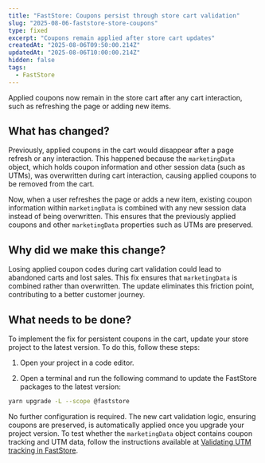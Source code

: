 ```yaml
---
title: "FastStore: Coupons persist through store cart validation"
slug: "2025-08-06-faststore-store-coupons"
type: fixed
excerpt: "Coupons remain applied after store cart updates"
createdAt: "2025-08-06T09:50:00.214Z"
updatedAt: "2025-08-06T10:00:00.214Z"
hidden: false
tags:
  - FastStore
---
```


Applied coupons now remain in the store cart after any cart interaction, such as refreshing the page or adding new items.

## What has changed?

Previously, applied coupons in the cart would disappear after a page refresh or any interaction.
This happened because the `marketingData` object, which holds coupon information and other session data (such as UTMs), was overwritten during cart interaction, causing applied coupons to be removed from the cart.

Now, when a user refreshes the page or adds a new item, existing coupon information within `marketingData` is combined with any new session data instead of being overwritten. This ensures that the previously applied coupons and other `marketingData` properties such as UTMs are preserved.

## Why did we make this change?

Losing applied coupon codes during cart validation could lead to abandoned carts and lost sales. This fix ensures that `marketingData` is combined rather than overwritten. The update eliminates this friction point, contributing to a better customer journey.

## What needs to be done?

To implement the fix for persistent coupons in the cart, update your store project to the latest version. To do this, follow these steps:

1. Open your project in a code editor.

2. Open a terminal and run the following command to update the FastStore packages to the latest version:

```bash
yarn upgrade -L --scope @faststore
```

No further configuration is required. The new cart validation logic, ensuring coupons are preserved, is automatically applied once you upgrade your project version. To test whether the `marketingData` object contains coupon tracking and UTM data, follow the instructions available at [Validating UTM tracking in FastStore](https://developers.vtex.com/docs/guides/faststore/seo-validating-utm-tracking-in-faststore#instructions).
